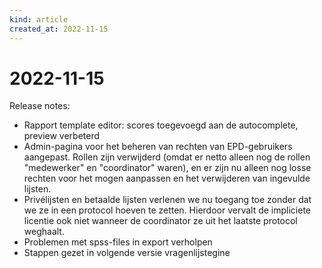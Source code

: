 ```yaml
---
kind: article
created_at: 2022-11-15
---
```


# 2022-11-15

Release notes:

* Rapport template editor: scores toegevoegd aan de autocomplete, preview verbeterd
* Admin-pagina voor het beheren van rechten van EPD-gebruikers aangepast. Rollen zijn verwijderd (omdat er netto alleen nog de rollen "medewerker" en "coordinator" waren), en er zijn nu alleen nog losse rechten voor het mogen aanpassen en het verwijderen van ingevulde lijsten.
* Privélijsten en betaalde lijsten verlenen we nu toegang toe zonder dat we ze in een protocol hoeven te zetten. Hierdoor vervalt de impliciete licentie ook niet wanneer de coordinator ze uit het laatste protocol weghaalt.
* Problemen met spss-files in export verholpen
* Stappen gezet in volgende versie vragenlijstegine
